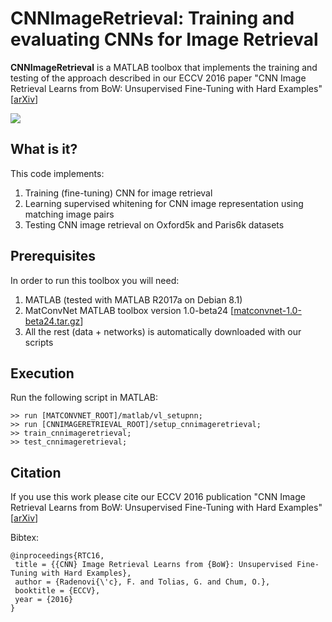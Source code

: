 # CNNImageRetrieval: Training and evaluating CNNs for Image Retrieval

**CNNImageRetrieval** is a MATLAB toolbox that implements the training and testing of the approach described in our ECCV 2016 paper "CNN Image Retrieval Learns from BoW: Unsupervised Fine-Tuning with Hard Examples" [[arXiv](http://arxiv.org/abs/1604.02426)]

<img src="http://cmp.felk.cvut.cz/cnnimageretrieval/cnnimageretrieval_teaser.png" width=\textwidth/>

## What is it?

This code implements:

1. Training (fine-tuning) CNN for image retrieval
1. Learning supervised whitening for CNN image representation using matching image pairs
1. Testing CNN image retrieval on Oxford5k and Paris6k datasets

## Prerequisites

In order to run this toolbox you will need:

1. MATLAB (tested with MATLAB R2017a on Debian 8.1)
1. MatConvNet MATLAB toolbox version 1.0-beta24 [[matconvnet-1.0-beta24.tar.gz](http://www.vlfeat.org/matconvnet/download/matconvnet-1.0-beta24.tar.gz)]
1. All the rest (data + networks) is automatically downloaded with our scripts

## Execution

Run the following script in MATLAB:

```
>> run [MATCONVNET_ROOT]/matlab/vl_setupnn;
>> run [CNNIMAGERETRIEVAL_ROOT]/setup_cnnimageretrieval;
>> train_cnnimageretrieval;
>> test_cnnimageretrieval;
```

## Citation

If you use this work please cite our ECCV 2016 publication "CNN Image Retrieval Learns from BoW: Unsupervised Fine-Tuning with Hard Examples" [[arXiv](http://arxiv.org/abs/1604.02426)]

Bibtex:
```
@inproceedings{RTC16,
 title = {{CNN} Image Retrieval Learns from {BoW}: Unsupervised Fine-Tuning with Hard Examples},
 author = {Radenovi{\'c}, F. and Tolias, G. and Chum, O.},
 booktitle = {ECCV},
 year = {2016}
}
